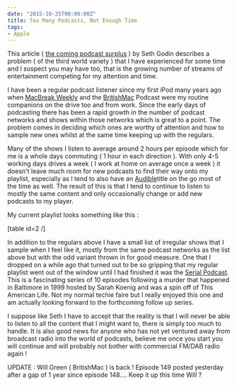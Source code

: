 ```yaml
---
date: "2015-10-25T00:00:00Z"
title: Too Many Podcasts, Not Enough Time
tags: 
- Apple
---
```


This article ( 
[the coming podcast surplus](http://sethgodin.typepad.com/seths_blog/2015/10/the-coming-podcast-surplus.html) ) by Seth Godin describes a problem ( of the third world variety ) that I have experienced for some time and I suspect you may have too, that is the growing number of streams of entertainment competing for my attention and time.

I have been a regular podcast listener since my first iPod many years ago when 
[MacBreak Weekly](https://itunes.apple.com/us/podcast/macbreak-weekly-mp3/id179237749?mt=2) and the 
[BritishMac](https://itunes.apple.com/gb/podcast/britishmac/id118558840?mt=2) Podcast were my routine companions on the drive too and from work. Since the early days of podcasting there has been a rapid growth in the number of podcast networks and shows within those networks which is great to a point. The problem comes in deciding which ones are worthy of attention and how to sample new ones whilst at the same time keeping up with the regulars.

Many of the shows I listen to average around 2 hours per episode which for me is a whole days commuting ( 1 hour in each direction ). With only 4-5 working days drives a week ( I work at home on average once a week ) it doesn't leave much room for new podcasts to find their way onto my playlist, especially as I tend to also have an 
[Audible](http://www.audible.com)title on the go most of the time as well. The result of this is that I tend to continue to listen to mostly the same content and only occasionally change or add new podcasts to my player.

My current playlist looks something like this :

[table id=2 /]

In addition to the regulars above I have a small list of irregular shows that I sample when I feel like it, mostly from the same podcast networks as the list above but with the odd variant thrown in for good measure. One that I dropped on a while ago that turned out to be so gripping that my regular playlist went out of the window until I had finished it was the 
[Serial Podcast](http://serialpodcast.org/). This is a fascinating series of 10 episodes following a murder that happened in Baltimore in 1999 hosted by Sarah Koenig and was a spin off of This American Life. Not my normal techie faire but I really enjoyed this one and am actually looking forward to the forthcoming follow up series.

I suppose like Seth I have to accept that the reality is that I will never be able to listen to all the content that I might want to, there is simply too much to handle. It is also good news for anyone who has not yet ventured away from broadcast radio into the world of podcasts, believe me once you start you will continue and will probably not bother with commercial FM/DAB radio again !

UPDATE : Will Green ( BritishMac ) is back ! Episode 149 posted yesterday after a gap of 1 year since episode 148.... Keep it up this time Will ?